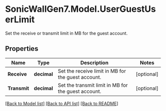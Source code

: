 # SonicWallGen7.Model.UserGuestUserLimit
Set the receive or transmit limit in MB for the guest account.

## Properties

Name | Type | Description | Notes
------------ | ------------- | ------------- | -------------
**Receive** | **decimal** | Set the receive limit in MB for the guest account. | [optional] 
**Transmit** | **decimal** | Set the transmit limit in MB for the guest account. | [optional] 

[[Back to Model list]](../README.md#documentation-for-models) [[Back to API list]](../README.md#documentation-for-api-endpoints) [[Back to README]](../README.md)

